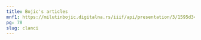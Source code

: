 ```yaml
---
title: Bojic's articles
mnf1: https://milutinbojic.digitalna.rs/iiif/api/presentation/3/1595d348-8d1c-4313-9098-9897cd15953a%252F00000001%252Fbojicknj%252F00000004/manifest
pg: 78
slug: clanci
---
```

